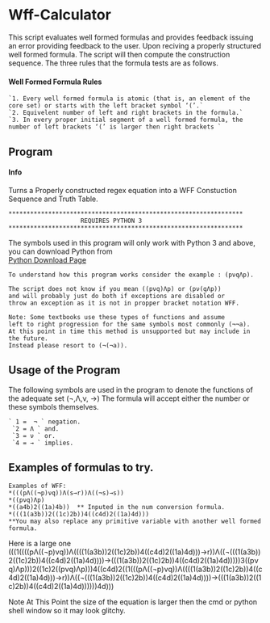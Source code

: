 # Wff-Calculator

This script evaluates well formed formulas and provides feedback issuing an error providing feedback to the user. 
Upon reciving a properly structured well formed formula. The script will then compute the construction sequence.
The three rules that the formula tests are as follows.

#### Well Formed Formula Rules
````
`1. Every well formed formula is atomic (that is, an element of the core set) or starts with the left bracket symbol ‘(’.`
`2. Equivelent number of left and right brackets in the formula.`
`3. In every proper initial segment of a well formed formula, the number of left brackets ‘(’ is larger then right brackets `
````

## Program 
#### Info
Turns a Properly constructed regex equation into a WFF Constuction Sequence and Truth Table. 
````
*****************************************************************
                    REQUIRES PYTHON 3 
*****************************************************************
````
The symbols used in this program will only work with Python 3 
and above, you can download Python from  
[Python Download Page](https://www.python.org/downloads/)
````
To understand how this program works consider the example : (pνqΛp). 

The script does not know if you mean ((pνq)Λp) or (pν(qΛp)) 
and will probably just do both if exceptions are disabled or 
throw an exception as it is not in propper bracket notation WFF. 

Note: Some textbooks use these types of functions and assume 
left to right progression for the same symbols most commonly (¬¬a).
At this point in time this method is unsupported but may include in the future. 
Instead please resort to (¬(¬a)).
 ````
## Usage of the  Program
The following symbols are used in the program to denote the functions of the adequate set (¬,Λ,ν, →)
The formula will accept either the number or these symbols themselves.
````
` 1 =  ¬ ` negation.
 `2 = Λ ` and.
 `3 = ν ` or.
 `4 = → ` implies.
 ````
## Examples of formulas to try.
````
Examples of WFF:
*(((pΛ((¬p)νq))Λ(s→r))Λ((¬s)→s))
*((pνq)Λp)
*((a4b)2((1a)4b))  ** Inputed in the num conversion formula. 
*(((1(a3b))2((1c)2b))4((c4d)2((1a)4d))) 
**You may also replace any primitive variable with another well formed formula.
````
Here is a large one
(((1((((pΛ((¬p)νq))Λ((((1(a3b))2((1c)2b))4((c4d)2((1a)4d)))→r))Λ((¬(((1(a3b))2((1c)2b))4((c4d)2((1a)4d))))→(((1(a3b))2((1c)2b))4((c4d)2((1a)4d)))))3((pνq)Λp)))2((1c)2((pνq)Λp)))4((c4d)2((1(((pΛ((¬p)νq))Λ((((1(a3b))2((1c)2b))4((c4d)2((1a)4d)))→r))Λ((¬(((1(a3b))2((1c)2b))4((c4d)2((1a)4d))))→(((1(a3b))2((1c)2b))4((c4d)2((1a)4d))))))4d)))

Note At This Point the size of the equation is larger then the cmd or python shell window so it may look glitchy. 


